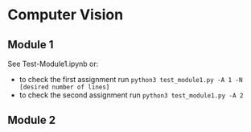 # Computer Vision

## Module 1
See Test-Module1.ipynb or:
* to check the first assignment run `python3 test_module1.py -A 1 -N [desired number of lines]`
* to check the second assignment run `python3 test_module1.py -A 2`

## Module 2
